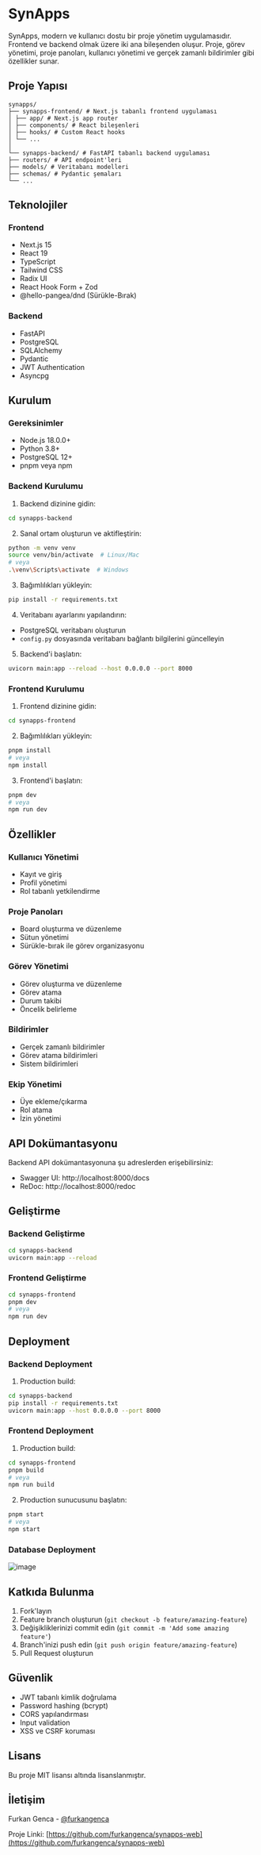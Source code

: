 # SynApps

SynApps, modern ve kullanıcı dostu bir proje yönetim uygulamasıdır. Frontend ve backend olmak üzere iki ana bileşenden oluşur. Proje, görev yönetimi, proje panoları, kullanıcı yönetimi ve gerçek zamanlı bildirimler gibi özellikler sunar.

## Proje Yapısı

```
synapps/
├── synapps-frontend/ # Next.js tabanlı frontend uygulaması
│ ├── app/ # Next.js app router
│ ├── components/ # React bileşenleri
│ ├── hooks/ # Custom React hooks
│ └── ...
│
└── synapps-backend/ # FastAPI tabanlı backend uygulaması
├── routers/ # API endpoint'leri
├── models/ # Veritabanı modelleri
├── schemas/ # Pydantic şemaları
└── ...
```

## Teknolojiler

### Frontend
- Next.js 15
- React 19
- TypeScript
- Tailwind CSS
- Radix UI
- React Hook Form + Zod
- @hello-pangea/dnd (Sürükle-Bırak)

### Backend
- FastAPI
- PostgreSQL
- SQLAlchemy
- Pydantic
- JWT Authentication
- Asyncpg

## Kurulum

### Gereksinimler
- Node.js 18.0.0+
- Python 3.8+
- PostgreSQL 12+
- pnpm veya npm

### Backend Kurulumu

1. Backend dizinine gidin:
```bash
cd synapps-backend
```

2. Sanal ortam oluşturun ve aktifleştirin:
```bash
python -m venv venv
source venv/bin/activate  # Linux/Mac
# veya
.\venv\Scripts\activate  # Windows
```

3. Bağımlılıkları yükleyin:
```bash
pip install -r requirements.txt
```

4. Veritabanı ayarlarını yapılandırın:
- PostgreSQL veritabanı oluşturun
- `config.py` dosyasında veritabanı bağlantı bilgilerini güncelleyin

5. Backend'i başlatın:
```bash
uvicorn main:app --reload --host 0.0.0.0 --port 8000
```

### Frontend Kurulumu

1. Frontend dizinine gidin:
```bash
cd synapps-frontend
```

2. Bağımlılıkları yükleyin:
```bash
pnpm install
# veya
npm install
```

3. Frontend'i başlatın:
```bash
pnpm dev
# veya
npm run dev
```

## Özellikler

### Kullanıcı Yönetimi
- Kayıt ve giriş
- Profil yönetimi
- Rol tabanlı yetkilendirme

### Proje Panoları
- Board oluşturma ve düzenleme
- Sütun yönetimi
- Sürükle-bırak ile görev organizasyonu

### Görev Yönetimi
- Görev oluşturma ve düzenleme
- Görev atama
- Durum takibi
- Öncelik belirleme

### Bildirimler
- Gerçek zamanlı bildirimler
- Görev atama bildirimleri
- Sistem bildirimleri

### Ekip Yönetimi
- Üye ekleme/çıkarma
- Rol atama
- İzin yönetimi

## API Dokümantasyonu

Backend API dokümantasyonuna şu adreslerden erişebilirsiniz:
- Swagger UI: http://localhost:8000/docs
- ReDoc: http://localhost:8000/redoc

## Geliştirme

### Backend Geliştirme
```bash
cd synapps-backend
uvicorn main:app --reload
```

### Frontend Geliştirme
```bash
cd synapps-frontend
pnpm dev
# veya
npm run dev
```

## Deployment

### Backend Deployment
1. Production build:
```bash
cd synapps-backend
pip install -r requirements.txt
uvicorn main:app --host 0.0.0.0 --port 8000
```

### Frontend Deployment
1. Production build:
```bash
cd synapps-frontend
pnpm build
# veya
npm run build
```

2. Production sunucusunu başlatın:
```bash
pnpm start
# veya
npm start
```
### Database Deployment

![image](https://github.com/user-attachments/assets/e33c0138-55ac-45b0-af60-808beb4ea325)


## Katkıda Bulunma

1. Fork'layın
2. Feature branch oluşturun (`git checkout -b feature/amazing-feature`)
3. Değişikliklerinizi commit edin (`git commit -m 'Add some amazing feature'`)
4. Branch'inizi push edin (`git push origin feature/amazing-feature`)
5. Pull Request oluşturun

## Güvenlik

- JWT tabanlı kimlik doğrulama
- Password hashing (bcrypt)
- CORS yapılandırması
- Input validation
- XSS ve CSRF koruması

## Lisans

Bu proje MIT lisansı altında lisanslanmıştır.

## İletişim

Furkan Genca - [@furkangenca](https://github.com/furkangenca)

Proje Linki: [https://github.com/furkangenca/synapps-web](https://github.com/furkangenca/synapps-web)
